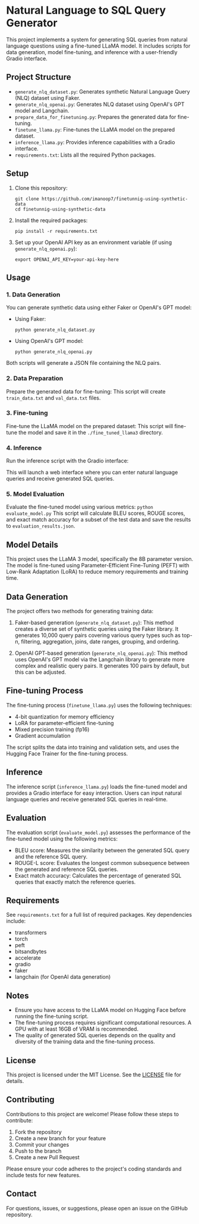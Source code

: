 # Natural Language to SQL Query Generator

This project implements a system for generating SQL queries from natural language questions using a fine-tuned LLaMA model. It includes scripts for data generation, model fine-tuning, and inference with a user-friendly Gradio interface.

## Project Structure

- `generate_nlq_dataset.py`: Generates synthetic Natural Language Query (NLQ) dataset using Faker.
- `generate_nlq_openai.py`: Generates NLQ dataset using OpenAI's GPT model and Langchain.
- `prepare_data_for_finetuning.py`: Prepares the generated data for fine-tuning.
- `finetune_llama.py`: Fine-tunes the LLaMA model on the prepared dataset.
- `inference_llama.py`: Provides inference capabilities with a Gradio interface.
- `requirements.txt`: Lists all the required Python packages.

## Setup

1. Clone this repository:
   ```
   git clone https://github.com/imanoop7/finetunnig-using-synthetic-data
   cd finetunnig-using-synthetic-data
   ```

2. Install the required packages:
   ```
   pip install -r requirements.txt
   ```

3. Set up your OpenAI API key as an environment variable (if using `generate_nlq_openai.py`):
   ```
   export OPENAI_API_KEY=your-api-key-here
   ```

## Usage

### 1. Data Generation

You can generate synthetic data using either Faker or OpenAI's GPT model:

- Using Faker:
  ```
  python generate_nlq_dataset.py
  ```

- Using OpenAI's GPT model:
  ```
  python generate_nlq_openai.py
  ```

Both scripts will generate a JSON file containing the NLQ pairs.

### 2. Data Preparation

Prepare the generated data for fine-tuning:
This script will create `train_data.txt` and `val_data.txt` files.

### 3. Fine-tuning

Fine-tune the LLaMA model on the prepared dataset:
This script will fine-tune the model and save it in the `./fine_tuned_llama3` directory.

### 4. Inference

Run the inference script with the Gradio interface:

This will launch a web interface where you can enter natural language queries and receive generated SQL queries.

### 5. Model Evaluation

Evaluate the fine-tuned model using various metrics:
`python evaluate_model.py`
This script will calculate BLEU scores, ROUGE scores, and exact match accuracy for a subset of the test data and save the results to `evaluation_results.json`.


## Model Details

This project uses the LLaMA 3 model, specifically the 8B parameter version. The model is fine-tuned using Parameter-Efficient Fine-Tuning (PEFT) with Low-Rank Adaptation (LoRA) to reduce memory requirements and training time.

## Data Generation

The project offers two methods for generating training data:

1. Faker-based generation (`generate_nlq_dataset.py`): This method creates a diverse set of synthetic queries using the Faker library. It generates 10,000 query pairs covering various query types such as top-n, filtering, aggregation, joins, date ranges, grouping, and ordering.

2. OpenAI GPT-based generation (`generate_nlq_openai.py`): This method uses OpenAI's GPT model via the Langchain library to generate more complex and realistic query pairs. It generates 100 pairs by default, but this can be adjusted.

## Fine-tuning Process

The fine-tuning process (`finetune_llama.py`) uses the following techniques:

- 4-bit quantization for memory efficiency
- LoRA for parameter-efficient fine-tuning
- Mixed precision training (fp16)
- Gradient accumulation

The script splits the data into training and validation sets, and uses the Hugging Face Trainer for the fine-tuning process.

## Inference

The inference script (`inference_llama.py`) loads the fine-tuned model and provides a Gradio interface for easy interaction. Users can input natural language queries and receive generated SQL queries in real-time.

## Evaluation

The evaluation script (`evaluate_model.py`) assesses the performance of the fine-tuned model using the following metrics:

- BLEU score: Measures the similarity between the generated SQL query and the reference SQL query.
- ROUGE-L score: Evaluates the longest common subsequence between the generated and reference SQL queries.
- Exact match accuracy: Calculates the percentage of generated SQL queries that exactly match the reference queries.


## Requirements

See `requirements.txt` for a full list of required packages. Key dependencies include:

- transformers
- torch
- peft
- bitsandbytes
- accelerate
- gradio
- faker
- langchain (for OpenAI data generation)

## Notes

- Ensure you have access to the LLaMA model on Hugging Face before running the fine-tuning script.
- The fine-tuning process requires significant computational resources. A GPU with at least 16GB of VRAM is recommended.
- The quality of generated SQL queries depends on the quality and diversity of the training data and the fine-tuning process.

## License

This project is licensed under the MIT License. See the [LICENSE](LICENSE) file for details.

## Contributing

Contributions to this project are welcome! Please follow these steps to contribute:

1. Fork the repository
2. Create a new branch for your feature
3. Commit your changes
4. Push to the branch
5. Create a new Pull Request

Please ensure your code adheres to the project's coding standards and include tests for new features.

## Contact

For questions, issues, or suggestions, please open an issue on the GitHub repository.
